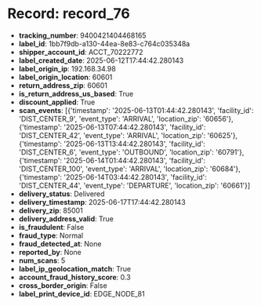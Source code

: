 # Record: record_76

- **tracking_number**: 9400421404468165
- **label_id**: 1bb7f9db-a130-44ea-8e83-c764c035348a
- **shipper_account_id**: ACCT_70222772
- **label_created_date**: 2025-06-12T17:44:42.280143
- **label_origin_ip**: 192.168.34.98
- **label_origin_location**: 60601
- **return_address_zip**: 60601
- **is_return_address_us_based**: True
- **discount_applied**: True
- **scan_events**: [{'timestamp': '2025-06-13T01:44:42.280143', 'facility_id': 'DIST_CENTER_9', 'event_type': 'ARRIVAL', 'location_zip': '60656'}, {'timestamp': '2025-06-13T07:44:42.280143', 'facility_id': 'DIST_CENTER_42', 'event_type': 'ARRIVAL', 'location_zip': '60625'}, {'timestamp': '2025-06-13T13:44:42.280143', 'facility_id': 'DIST_CENTER_6', 'event_type': 'OUTBOUND', 'location_zip': '60791'}, {'timestamp': '2025-06-14T01:44:42.280143', 'facility_id': 'DIST_CENTER_100', 'event_type': 'ARRIVAL', 'location_zip': '60684'}, {'timestamp': '2025-06-14T03:44:42.280143', 'facility_id': 'DIST_CENTER_44', 'event_type': 'DEPARTURE', 'location_zip': '60661'}]
- **delivery_status**: Delivered
- **delivery_timestamp**: 2025-06-17T17:44:42.280143
- **delivery_zip**: 85001
- **delivery_address_valid**: True
- **is_fraudulent**: False
- **fraud_type**: Normal
- **fraud_detected_at**: None
- **reported_by**: None
- **num_scans**: 5
- **label_ip_geolocation_match**: True
- **account_fraud_history_score**: 0.3
- **cross_border_origin**: False
- **label_print_device_id**: EDGE_NODE_81